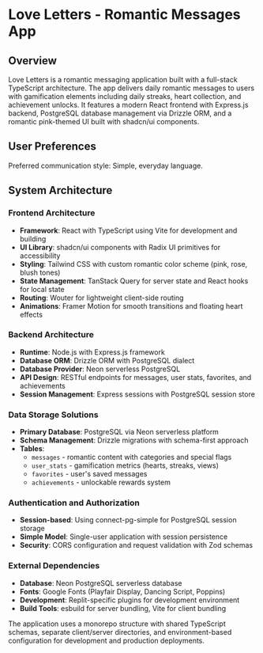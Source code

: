 # Love Letters - Romantic Messages App

## Overview

Love Letters is a romantic messaging application built with a full-stack TypeScript architecture. The app delivers daily romantic messages to users with gamification elements including daily streaks, heart collection, and achievement unlocks. It features a modern React frontend with Express.js backend, PostgreSQL database management via Drizzle ORM, and a romantic pink-themed UI built with shadcn/ui components.

## User Preferences

Preferred communication style: Simple, everyday language.

## System Architecture

### Frontend Architecture
- **Framework**: React with TypeScript using Vite for development and building
- **UI Library**: shadcn/ui components with Radix UI primitives for accessibility
- **Styling**: Tailwind CSS with custom romantic color scheme (pink, rose, blush tones)
- **State Management**: TanStack Query for server state and React hooks for local state
- **Routing**: Wouter for lightweight client-side routing
- **Animations**: Framer Motion for smooth transitions and floating heart effects

### Backend Architecture
- **Runtime**: Node.js with Express.js framework
- **Database ORM**: Drizzle ORM with PostgreSQL dialect
- **Database Provider**: Neon serverless PostgreSQL
- **API Design**: RESTful endpoints for messages, user stats, favorites, and achievements
- **Session Management**: Express sessions with PostgreSQL session store

### Data Storage Solutions
- **Primary Database**: PostgreSQL via Neon serverless platform
- **Schema Management**: Drizzle migrations with schema-first approach
- **Tables**: 
  - `messages` - romantic content with categories and special flags
  - `user_stats` - gamification metrics (hearts, streaks, views)
  - `favorites` - user's saved messages
  - `achievements` - unlockable rewards system

### Authentication and Authorization
- **Session-based**: Using connect-pg-simple for PostgreSQL session storage
- **Simple Model**: Single-user application with session persistence
- **Security**: CORS configuration and request validation with Zod schemas

### External Dependencies
- **Database**: Neon PostgreSQL serverless database
- **Fonts**: Google Fonts (Playfair Display, Dancing Script, Poppins)
- **Development**: Replit-specific plugins for development environment
- **Build Tools**: esbuild for server bundling, Vite for client bundling

The application uses a monorepo structure with shared TypeScript schemas, separate client/server directories, and environment-based configuration for development and production deployments.